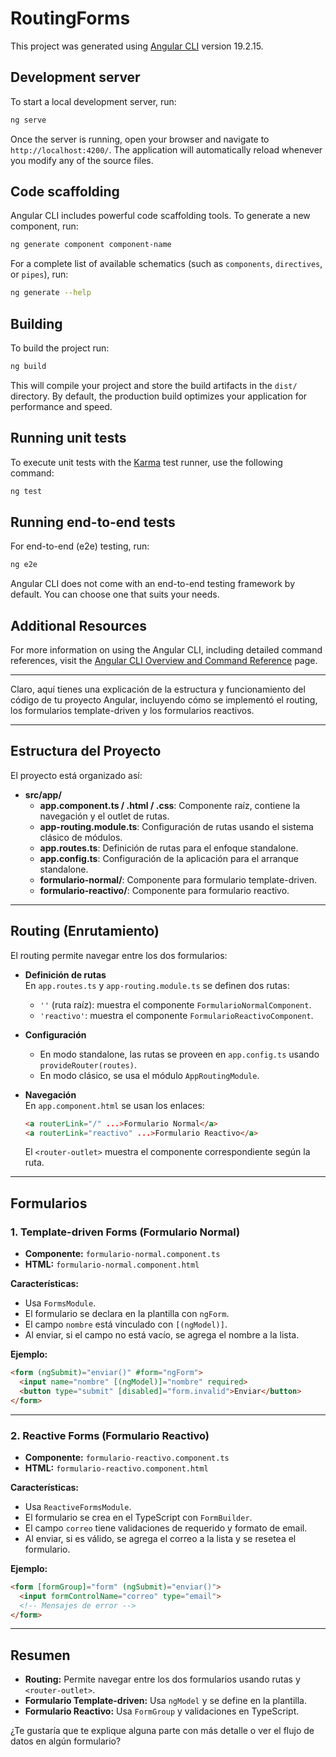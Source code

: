 # RoutingForms

This project was generated using [Angular CLI](https://github.com/angular/angular-cli) version 19.2.15.

## Development server

To start a local development server, run:

```bash
ng serve
```

Once the server is running, open your browser and navigate to `http://localhost:4200/`. The application will automatically reload whenever you modify any of the source files.

## Code scaffolding

Angular CLI includes powerful code scaffolding tools. To generate a new component, run:

```bash
ng generate component component-name
```

For a complete list of available schematics (such as `components`, `directives`, or `pipes`), run:

```bash
ng generate --help
```

## Building

To build the project run:

```bash
ng build
```

This will compile your project and store the build artifacts in the `dist/` directory. By default, the production build optimizes your application for performance and speed.

## Running unit tests

To execute unit tests with the [Karma](https://karma-runner.github.io) test runner, use the following command:

```bash
ng test
```

## Running end-to-end tests

For end-to-end (e2e) testing, run:

```bash
ng e2e
```

Angular CLI does not come with an end-to-end testing framework by default. You can choose one that suits your needs.

## Additional Resources

For more information on using the Angular CLI, including detailed command references, visit the [Angular CLI Overview and Command Reference](https://angular.dev/tools/cli) page.

----------------------
Claro, aquí tienes una explicación de la estructura y funcionamiento del código de tu proyecto Angular, incluyendo cómo se implementó el routing, los formularios template-driven y los formularios reactivos.

---

## Estructura del Proyecto

El proyecto está organizado así:

- **src/app/**
  - **app.component.ts / .html / .css**: Componente raíz, contiene la navegación y el outlet de rutas.
  - **app-routing.module.ts**: Configuración de rutas usando el sistema clásico de módulos.
  - **app.routes.ts**: Definición de rutas para el enfoque standalone.
  - **app.config.ts**: Configuración de la aplicación para el arranque standalone.
  - **formulario-normal/**: Componente para formulario template-driven.
  - **formulario-reactivo/**: Componente para formulario reactivo.

---

## Routing (Enrutamiento)

El routing permite navegar entre los dos formularios:

- **Definición de rutas**  
  En `app.routes.ts` y `app-routing.module.ts` se definen dos rutas:
  - `''` (ruta raíz): muestra el componente `FormularioNormalComponent`.
  - `'reactivo'`: muestra el componente `FormularioReactivoComponent`.

- **Configuración**  
  - En modo standalone, las rutas se proveen en `app.config.ts` usando `provideRouter(routes)`.
  - En modo clásico, se usa el módulo `AppRoutingModule`.

- **Navegación**  
  En `app.component.html` se usan los enlaces:
  ```html
  <a routerLink="/" ...>Formulario Normal</a>
  <a routerLink="reactivo" ...>Formulario Reactivo</a>
  ```
  El `<router-outlet>` muestra el componente correspondiente según la ruta.

---

## Formularios

### 1. Template-driven Forms (Formulario Normal)

- **Componente:** `formulario-normal.component.ts`
- **HTML:** `formulario-normal.component.html`

**Características:**
- Usa `FormsModule`.
- El formulario se declara en la plantilla con `ngForm`.
- El campo `nombre` está vinculado con `[(ngModel)]`.
- Al enviar, si el campo no está vacío, se agrega el nombre a la lista.

**Ejemplo:**
```html
<form (ngSubmit)="enviar()" #form="ngForm">
  <input name="nombre" [(ngModel)]="nombre" required>
  <button type="submit" [disabled]="form.invalid">Enviar</button>
</form>
```

---

### 2. Reactive Forms (Formulario Reactivo)

- **Componente:** `formulario-reactivo.component.ts`
- **HTML:** `formulario-reactivo.component.html`

**Características:**
- Usa `ReactiveFormsModule`.
- El formulario se crea en el TypeScript con `FormBuilder`.
- El campo `correo` tiene validaciones de requerido y formato de email.
- Al enviar, si es válido, se agrega el correo a la lista y se resetea el formulario.

**Ejemplo:**
```html
<form [formGroup]="form" (ngSubmit)="enviar()">
  <input formControlName="correo" type="email">
  <!-- Mensajes de error -->
</form>
```

---

## Resumen

- **Routing:** Permite navegar entre los dos formularios usando rutas y `<router-outlet>`.
- **Formulario Template-driven:** Usa `ngModel` y se define en la plantilla.
- **Formulario Reactivo:** Usa `FormGroup` y validaciones en TypeScript.

¿Te gustaría que te explique alguna parte con más detalle o ver el flujo de datos en algún formulario?

